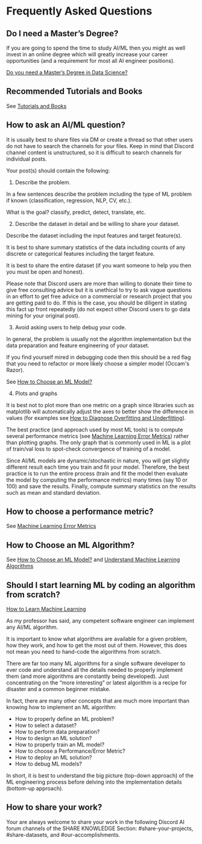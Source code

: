 # Frequently Asked Questions

## Do I need a Master’s Degree?

If you are going to spend the time to study AI/ML then you might as well invest in an online degree which will greatly increase your career opportunities (and a requirement for most all AI engineer positions).

[Do you need a Master’s Degree in Data Science?](https://towardsdatascience.com/do-you-need-a-masters-degree-in-data-science-you-are-asking-the-wrong-question-8c83dec8bf1b?source=rss----7f60cf5620c9---4)


## Recommended Tutorials and Books

See [Tutorials and Books](./how_to_learn.md)


## How to ask an AI/ML question?

It is usually best to share files via DM or create a thread so that other users do not have to search the channels for your files. Keep in mind that Discord channel content is unstructured, so it is difficult to search channels for individual posts.

Your post(s) should contain the following:

1. Describe the problem. 

In a few sentences describe the problem including the type of ML problem if known (classification, regression, NLP, CV, etc.).

What is the goal? classify, predict, detect, translate, etc. 

2. Describe the dataset in detail and be willing to share your dataset. 

Describe the dataset including the input features and target feature(s). 

It is best to share summary statistics of the data including counts of any discrete or categorical features including the target feature. 

It is best to share the entire dataset (if you want someone to help you then you must be open and honest).

Please note that Discord users are more than willing to donate their time to give free consulting advice but it is unethical to try to ask vague questions in an effort to get free advice on a commercial or research project that you are getting paid to do. If this is the case, you should be diligent in stating this fact up front repeatedly (do not expect other Discord users to go data mining for your original post). 

3. Avoid asking users to help debug your code. 

In general, the problem is usually not the algorithm implementation but the data preparation and feature engineering of your dataset. 

If you find yourself mired in debugging code then this should be a red flag that you need to refactor or more likely choose a simpler model (Occam's Razor). 

See [How to Choose an ML Model?](./getting_started.md)

4. Plots and graphs

It is best not to plot more than one metric on a graph since libraries such as matplotlib will automatically adjust the axes to better show the difference in values (for examples see [How to Diagnose Overfitting and Underfitting](./ml/diagnose_overfitting.md)).

The best practice (and approach used by most ML tools) is to compute several performance metrics (see [Machine Learning Error Metrics](./ml/error_metrics.md)) rather than plotting graphs. The only graph that is commonly used in ML is a plot of train/val loss to spot-check convergence of training of a model. 

Since AI/ML models are dynamic/stochastic in nature, you will get slightly different result each time you train and fit your model. Therefore, the best practice is to run the entire process (train and fit the model then evaluate the model by computing the performance metrics) many times (say 10 or 100) and save the results. Finally, compute summary statistics on the results such as mean and standard deviation. 


## How to choose a performance metric?

See [Machine Learning Error Metrics](./ml/error_metrics.md) 


## How to Choose an ML Algorithm?

See [How to Choose an ML Model?](./getting_started.md) and [Understand Machine Learning Algorithms](./ml/error_metrics.md)


## Should I start learning ML by coding an algorithm from scratch?

[How to Learn Machine Learning](https://link.medium.com/kgpRXAT9lkb)

As my professor has said, any competent software engineer can implement any AI/ML algorithm. 

It is important to know what algorithms are available for a given problem, how they work, and how to get the most out of them. However, this does not mean you need to hand-code the algorithms from scratch.

There are far too many ML algorithms for a single software developer to ever code and understand all the details needed to properly implement them (and more algorithms are constantly being developed). Just concentrating on the “more interesting” or latest algorithm is a recipe for disaster and a common beginner mistake.

In fact, there are many other concepts that are much more important than knowing how to implement an ML algorithm:

- How to properly define an ML problem?
- How to select a dataset?
- How to perform data preparation?
- How to design an ML solution?
- How to properly train an ML model?
- How to choose a Performance/Error Metric?
- How to deploy an ML solution?
- How to debug ML models?

In short, it is best to understand the big picture (top-down approach) of the ML engineering process before delving into the implementation details (bottom-up approach). 


## How to share your work?

Your are always welcome to share your work in the following Discord AI forum channels of the SHARE KNOWLEDGE Section: #share-your-projects, #share-datasets, and #our-accomplishments. 

